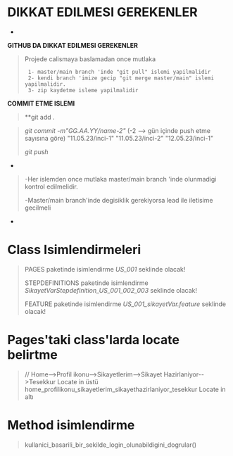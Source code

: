 # DIKKAT EDILMESI GEREKENLER

*

**GITHUB DA DIKKAT EDILMESI GEREKENLER**
> Projede calismaya baslamadan once mutlaka
>
>      1- master/main branch 'inde "git pull" islemi yapilmalidir
>      2- kendi branch 'imize gecip "git merge master/main" islemi yapilmalidir.
>      3- zip kaydetme isleme yapilmalidir 
>
**COMMIT ETME ISLEMI**
> **git add .

> 
> *git commit -m"GG.AA.YY/name-2"* (-2 --> gün içinde push etme sayısına göre)
"11.05.23/inci-1"
"11.05.23/inci-2"
"12.05.23/inci-1"
>
> *git push*

*
> -Her islemden once mutlaka master/main branch 'inde olunmadigi kontrol edilmelidir.
>
> -Master/main branch'inde degisiklik gerekiyorsa lead ile iletisime gecilmeli
*



# Class Isimlendirmeleri
>  PAGES paketinde isimlendirme *US_001* seklinde olacak!                        
>
>  STEPDEFINITIONS paketinde isimlendirme *SikayetVarStepdefinition_US_001_002_003* seklinde olacak!    
>
>  FEATURE paketinde isimlendirme *US_001_sikayetVar.feature* seklinde olacak!           

# Pages'taki class'larda locate belirtme
> // Home-->Profil ikonu-->Sikayetlerim-->Sikayet Hazirlaniyor-->Tesekkur   Locate in üstü
>  home_profilikonu_sikayetlerim_sikayethazirlaniyor_tesekkur            Locate in altı


# Method isimlendirme
> kullanici_basarili_bir_sekilde_login_olunabildigini_dogrular()